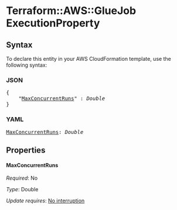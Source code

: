 # Terraform::AWS::GlueJob ExecutionProperty

## Syntax

To declare this entity in your AWS CloudFormation template, use the following syntax:

### JSON

<pre>
{
    "<a href="#maxconcurrentruns" title="MaxConcurrentRuns">MaxConcurrentRuns</a>" : <i>Double</i>
}
</pre>

### YAML

<pre>
<a href="#maxconcurrentruns" title="MaxConcurrentRuns">MaxConcurrentRuns</a>: <i>Double</i>
</pre>

## Properties

#### MaxConcurrentRuns

_Required_: No

_Type_: Double

_Update requires_: [No interruption](https://docs.aws.amazon.com/AWSCloudFormation/latest/UserGuide/using-cfn-updating-stacks-update-behaviors.html#update-no-interrupt)

